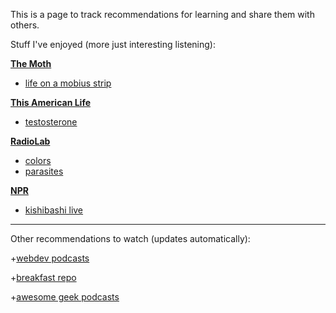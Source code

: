 This is a page to track recommendations for learning and share them with others. 

Stuff I've enjoyed (more just interesting listening):

[**The Moth**](http://themoth.org/)
  - [life on a mobius strip](http://themoth.org/posts/stories/life-on-a-mobius-strip)

[**This American Life**](http://www.thisamericanlife.org/)
  - [testosterone](http://www.thisamericanlife.org/radio-archives/episode/220/testosterone)

[**RadioLab**](http://www.radiolab.org)
  - [colors](http://www.radiolab.org/story/211119-colors/)
  - [parasites](http://www.radiolab.org/story/91689-parasites/)

[**NPR**](http://www.npr.org/)
  - [kishibashi live](http://www.npr.org/event/music/151684623/kishi-bashi-in-concert)

---

Other recommendations to watch (updates automatically): 

+[webdev podcasts](https://github.com/vernonk/webdev-podcasts/blob/master/README.md)

+[breakfast repo](https://github.com/ashleygwilliams/breakfast-repo/blob/master/README.md)

+[awesome geek podcasts](https://github.com/guipdutra/awesome-geek-podcasts/blob/master/README.md)

